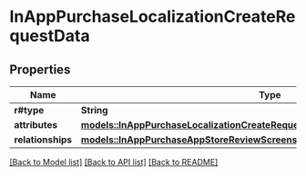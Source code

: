 # InAppPurchaseLocalizationCreateRequestData

## Properties

Name | Type | Description | Notes
------------ | ------------- | ------------- | -------------
**r#type** | **String** |  | 
**attributes** | [**models::InAppPurchaseLocalizationCreateRequestDataAttributes**](InAppPurchaseLocalizationCreateRequest_data_attributes.md) |  | 
**relationships** | [**models::InAppPurchaseAppStoreReviewScreenshotCreateRequestDataRelationships**](InAppPurchaseAppStoreReviewScreenshotCreateRequest_data_relationships.md) |  | 

[[Back to Model list]](../README.md#documentation-for-models) [[Back to API list]](../README.md#documentation-for-api-endpoints) [[Back to README]](../README.md)


